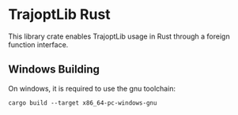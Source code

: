 # TrajoptLib Rust

This library crate enables TrajoptLib usage in Rust through a foreign function interface.

## Windows Building

On windows, it is required to use the gnu toolchain:

```console
cargo build --target x86_64-pc-windows-gnu
```
